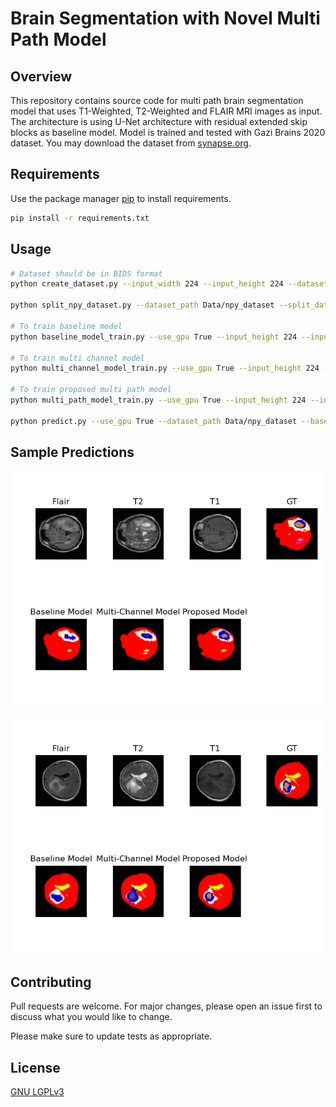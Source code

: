 # Brain Segmentation with Novel Multi Path Model

## Overview
This repository contains source code for multi path brain segmentation model that uses T1-Weighted, T2-Weighted and FLAIR MRI images as input. The architecture is using U-Net architecture with residual extended skip blocks as baseline model. Model is trained and tested with Gazi Brains 2020 dataset. You may download the dataset from [synapse.org](https://www.synapse.org/#!Synapse:syn22159468/wiki/603890).

## Requirements

Use the package manager [pip](https://pip.pypa.io/en/stable/) to install requirements.

```bash
pip install -r requirements.txt
```

## Usage

```bash
# Dataset should be in BIDS format
python create_dataset.py --input_width 224 --input_height 224 --dataset_path Data/raw_data --dataset_save_path Data/npy_dataset

python split_npy_dataset.py --dataset_path Data/npy_dataset --split_dataset_save_path Data/split_npy_dataset --batch_size 32

# To train baseline model
python baseline_model_train.py --use_gpu True --input_height 224 --input_width 224 --split_npy_dataset_path Data/split_npy_dataset --epochs 100

# To train multi channel model
python multi_channel_model_train.py --use_gpu True --input_height 224 --input_width 224 --split_npy_dataset_path Data/split_npy_dataset --epochs 100

# To train proposed multi path model
python multi_path_model_train.py --use_gpu True --input_height 224 --input_width 224 --split_npy_dataset_path Data/split_npy_dataset --epochs 100

python predict.py --use_gpu True --dataset_path Data/npy_dataset --baseline_model Model/single_channel.h5 --multi_path_model Model/multi_encoder.h5 --multi_channel_model Model/multi_channel.h5

```

## Sample Predictions
![Sample Prediction 1](/results/results_60.png)

![Sample Prediction 1](/results/results_101.png)

## Contributing
Pull requests are welcome. For major changes, please open an issue first to discuss what you would like to change.

Please make sure to update tests as appropriate.

## License
[GNU LGPLv3](https://choosealicense.com/licenses/lgpl-3.0/)
